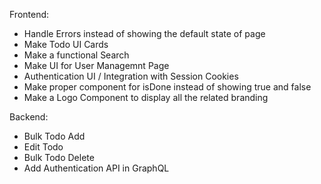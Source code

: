 Frontend:
  - Handle Errors instead of showing the default state of page
  - Make Todo UI Cards
  - Make a functional Search
  - Make UI for User Managemnt Page
  - Authentication UI / Integration with Session Cookies
  - Make proper component for isDone instead of showing true and false
  - Make a Logo Component to display all the related branding

Backend:
  - Bulk Todo Add
  - Edit Todo
  - Bulk Todo Delete
  - Add Authentication API in GraphQL
